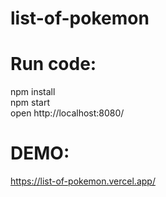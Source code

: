 # list-of-pokemon

# Run code:
npm install\
npm start\
open http://localhost:8080/

# DEMO:
https://list-of-pokemon.vercel.app/
